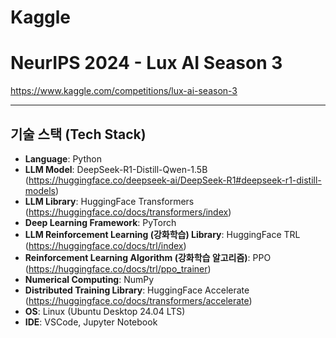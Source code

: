 # Kaggle
# NeurIPS 2024 - Lux AI Season 3
https://www.kaggle.com/competitions/lux-ai-season-3

---
## 기술 스택 (Tech Stack)

* **Language**: Python
* **LLM Model**: DeepSeek-R1-Distill-Qwen-1.5B (https://huggingface.co/deepseek-ai/DeepSeek-R1#deepseek-r1-distill-models)
* **LLM Library**: HuggingFace Transformers (https://huggingface.co/docs/transformers/index)
* **Deep Learning Framework**: PyTorch
* **LLM Reinforcement Learning (강화학습) Library**: HuggingFace TRL (https://huggingface.co/docs/trl/index)
* **Reinforcement Learning Algorithm (강화학습 알고리즘)**: PPO (https://huggingface.co/docs/trl/ppo_trainer)
* **Numerical Computing**: NumPy
* **Distributed Training Library**: HuggingFace Accelerate (https://huggingface.co/docs/transformers/accelerate)
* **OS**: Linux (Ubuntu Desktop 24.04 LTS)
* **IDE**: VSCode, Jupyter Notebook
